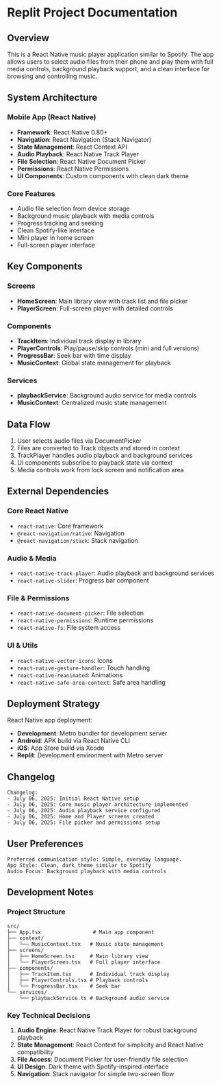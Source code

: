 # Replit Project Documentation

## Overview

This is a React Native music player application similar to Spotify. The app allows users to select audio files from their phone and play them with full media controls, background playback support, and a clean interface for browsing and controlling music.

## System Architecture

### Mobile App (React Native)
- **Framework**: React Native 0.80+
- **Navigation**: React Navigation (Stack Navigator)
- **State Management**: React Context API
- **Audio Playback**: React Native Track Player
- **File Selection**: React Native Document Picker
- **Permissions**: React Native Permissions
- **UI Components**: Custom components with clean dark theme

### Core Features
- Audio file selection from device storage
- Background music playback with media controls
- Progress tracking and seeking
- Clean Spotify-like interface
- Mini player in home screen
- Full-screen player interface

## Key Components

### Screens
- **HomeScreen**: Main library view with track list and file picker
- **PlayerScreen**: Full-screen player with detailed controls

### Components
- **TrackItem**: Individual track display in library
- **PlayerControls**: Play/pause/skip controls (mini and full versions)
- **ProgressBar**: Seek bar with time display
- **MusicContext**: Global state management for playback

### Services
- **playbackService**: Background audio service for media controls
- **MusicContext**: Centralized music state management

## Data Flow

1. User selects audio files via DocumentPicker
2. Files are converted to Track objects and stored in context
3. TrackPlayer handles audio playback and background services
4. UI components subscribe to playback state via context
5. Media controls work from lock screen and notification area

## External Dependencies

### Core React Native
- `react-native`: Core framework
- `@react-navigation/native`: Navigation
- `@react-navigation/stack`: Stack navigation

### Audio & Media
- `react-native-track-player`: Audio playback and background services
- `react-native-slider`: Progress bar component

### File & Permissions
- `react-native-document-picker`: File selection
- `react-native-permissions`: Runtime permissions
- `react-native-fs`: File system access

### UI & Utils
- `react-native-vector-icons`: Icons
- `react-native-gesture-handler`: Touch handling
- `react-native-reanimated`: Animations
- `react-native-safe-area-context`: Safe area handling

## Deployment Strategy

React Native app deployment:
- **Development**: Metro bundler for development server
- **Android**: APK build via React Native CLI
- **iOS**: App Store build via Xcode
- **Replit**: Development environment with Metro server

## Changelog

```
Changelog:
- July 06, 2025: Initial React Native setup
- July 06, 2025: Core music player architecture implemented
- July 06, 2025: Audio playback service configured
- July 06, 2025: Home and Player screens created
- July 06, 2025: File picker and permissions setup
```

## User Preferences

```
Preferred communication style: Simple, everyday language.
App Style: Clean, dark theme similar to Spotify
Audio Focus: Background playback with media controls
```

## Development Notes

### Project Structure
```
src/
├── App.tsx                 # Main app component
├── context/
│   └── MusicContext.tsx   # Music state management
├── screens/
│   ├── HomeScreen.tsx     # Main library view
│   └── PlayerScreen.tsx   # Full player interface
├── components/
│   ├── TrackItem.tsx      # Individual track display
│   ├── PlayerControls.tsx # Playback controls
│   └── ProgressBar.tsx    # Seek bar
└── services/
    └── playbackService.ts # Background audio service
```

### Key Technical Decisions
1. **Audio Engine**: React Native Track Player for robust background playback
2. **State Management**: React Context for simplicity and React Native compatibility
3. **File Access**: Document Picker for user-friendly file selection
4. **UI Design**: Dark theme with Spotify-inspired interface
5. **Navigation**: Stack navigator for simple two-screen flow